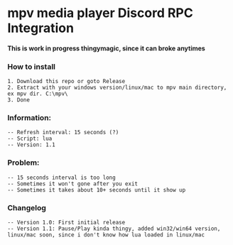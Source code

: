 # mpv media player Discord RPC Integration
#### This is work in progress thingymagic, since it can broke anytimes


### How to install
```
1. Download this repo or goto Release
2. Extract with your windows version/linux/mac to mpv main directory, ex mpv dir. C:\mpv\
3. Done
```

### Information:
```
-- Refresh interval: 15 seconds (?)
-- Script: lua
-- Version: 1.1
```

### Problem:
```
-- 15 seconds interval is too long
-- Sometimes it won't gone after you exit
-- Sometimes it takes about 10+ seconds until it show up
```

### Changelog
```
-- Version 1.0: First initial release
-- Version 1.1: Pause/Play kinda thingy, added win32/win64 version, linux/mac soon, since i don't know how lua loaded in linux/mac
```
